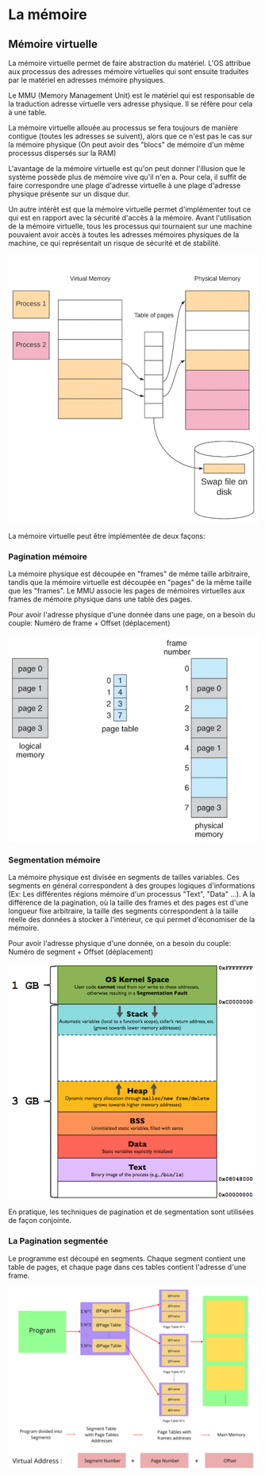 # La mémoire

## Mémoire virtuelle

La mémoire virtuelle permet de faire abstraction du matériel.
L'OS attribue aux processus des adresses mémoire virtuelles qui sont ensuite traduites par le matériel en adresses mémoire physiques.

Le MMU (Memory Management Unit) est le matériel qui est responsable de la traduction adresse virtuelle vers adresse physique.
Il se réfère pour cela à une table.

La mémoire virtuelle allouée au processus se fera toujours de manière contigue (toutes les adresses se suivent), alors que ce n'est pas le cas sur la mémoire physique (On peut avoir des "blocs" de mémoire d'un même processus dispersés sur la RAM) 

L'avantage de la mémoire virtuelle est qu'on peut donner l'illusion que le système possède plus de mémoire vive qu'il n'en a.
Pour cela, il suffit de faire correspondre une plage d'adresse virtuelle à une plage d'adresse physique présente sur un disque dur.

Un autre intérêt est que la mémoire virtuelle permet d'implémenter tout ce qui est en rapport avec la sécurité d'accès à la mémoire.
Avant l'utilisation de la mémoire virtuelle, tous les processus qui tournaient sur une machine pouvaient avoir accès à toutes les adresses mémoires physiques de la machine, ce qui représentait un risque de sécurité et de stabilité.

![Image mémoire virtuelle](../../images/memoire_virtuelle.jpg)

La mémoire virtuelle peut être implémentée de deux façons:

### Pagination mémoire

La mémoire physique est découpée en "frames" de même taille arbitraire, tandis que la mémoire virtuelle est découpée en "pages" de la même taille que les "frames".
Le MMU associe les pages de mémoires virtuelles aux frames de mémoire physique dans une table des pages.

Pour avoir l'adresse physique d'une donnée dans une page, on a besoin du couple: 
Numéro de frame + Offset (déplacement)

![Image pagination](../../images/pagination.jpeg)


### Segmentation mémoire

La mémoire physique est divisée en segments de tailles variables. Ces segments en général correspondent à des groupes logiques d'informations (Ex: Les différentes régions mémoire d'un processus "Text", "Data" ...).
A la différence de la pagination, où la taille des frames et des pages est d'une longueur fixe arbitraire, la taille des segments correspondent à la taille réelle des données à stocker à l'intérieur, ce qui permet d'économiser de la mémoire.

Pour avoir l'adresse physique d'une donnée, on a besoin du couple:
Numéro de segment + Offset (déplacement)

![Image segmentation](../../images/processus_memoire.png)

En pratique, les techniques de pagination et de segmentation sont utilisées de façon conjointe.

### La Pagination segmentée

Le programme est découpé en segments. Chaque segment contient une table de pages, et chaque page dans ces tables contient l'adresse d'une frame.

![Image pagination segmentee](../../images/pagination_segmentee.png)



